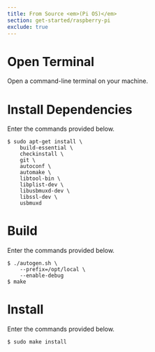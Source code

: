 ```yaml
---
title: From Source <em>(Pi OS)</em>
section: get-started/raspberry-pi
exclude: true
---
```

# Open Terminal

Open a command-line terminal on your machine.

# Install Dependencies

Enter the commands provided below.

```shell-session
$ sudo apt-get install \
	build-essential \
	checkinstall \
	git \
	autoconf \
	automake \
	libtool-bin \
	libplist-dev \
	libusbmuxd-dev \
	libssl-dev \
	usbmuxd
```

# Build

Enter the commands provided below.

```shell-session
$ ./autogen.sh \
	--prefix=/opt/local \
	--enable-debug
$ make
```

# Install

Enter the commands provided below.

```shell-session
$ sudo make install
```